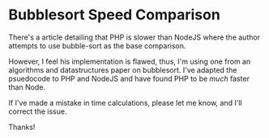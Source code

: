 # Bubblesort Speed Comparison
There's a article detailing that PHP is slower than NodeJS where the author
attempts to use bubble-sort as the base comparison.

However, I feel his implementation is flawed, thus, I'm using one from an
algorithms and datastructures paper on bubblesort. I've adapted the psuedocode
to PHP and NodeJS and have found PHP to be *much* faster than Node.

If I've made a mistake in time calculations, please let me know, and I'll
correct the issue.

Thanks!